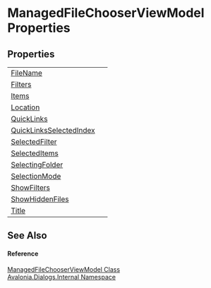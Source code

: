 # ManagedFileChooserViewModel Properties




## Properties
<table>
<tr>
<td><a href="P_Avalonia_Dialogs_Internal_ManagedFileChooserViewModel_FileName">FileName</a></td>
<td> </td>
</tr>
<tr>
<td><a href="P_Avalonia_Dialogs_Internal_ManagedFileChooserViewModel_Filters">Filters</a></td>
<td> </td>
</tr>
<tr>
<td><a href="P_Avalonia_Dialogs_Internal_ManagedFileChooserViewModel_Items">Items</a></td>
<td> </td>
</tr>
<tr>
<td><a href="P_Avalonia_Dialogs_Internal_ManagedFileChooserViewModel_Location">Location</a></td>
<td> </td>
</tr>
<tr>
<td><a href="P_Avalonia_Dialogs_Internal_ManagedFileChooserViewModel_QuickLinks">QuickLinks</a></td>
<td> </td>
</tr>
<tr>
<td><a href="P_Avalonia_Dialogs_Internal_ManagedFileChooserViewModel_QuickLinksSelectedIndex">QuickLinksSelectedIndex</a></td>
<td> </td>
</tr>
<tr>
<td><a href="P_Avalonia_Dialogs_Internal_ManagedFileChooserViewModel_SelectedFilter">SelectedFilter</a></td>
<td> </td>
</tr>
<tr>
<td><a href="P_Avalonia_Dialogs_Internal_ManagedFileChooserViewModel_SelectedItems">SelectedItems</a></td>
<td> </td>
</tr>
<tr>
<td><a href="P_Avalonia_Dialogs_Internal_ManagedFileChooserViewModel_SelectingFolder">SelectingFolder</a></td>
<td> </td>
</tr>
<tr>
<td><a href="P_Avalonia_Dialogs_Internal_ManagedFileChooserViewModel_SelectionMode">SelectionMode</a></td>
<td> </td>
</tr>
<tr>
<td><a href="P_Avalonia_Dialogs_Internal_ManagedFileChooserViewModel_ShowFilters">ShowFilters</a></td>
<td> </td>
</tr>
<tr>
<td><a href="P_Avalonia_Dialogs_Internal_ManagedFileChooserViewModel_ShowHiddenFiles">ShowHiddenFiles</a></td>
<td> </td>
</tr>
<tr>
<td><a href="P_Avalonia_Dialogs_Internal_ManagedFileChooserViewModel_Title">Title</a></td>
<td> </td>
</tr>
</table>

## See Also


#### Reference
<a href="T_Avalonia_Dialogs_Internal_ManagedFileChooserViewModel">ManagedFileChooserViewModel Class</a>  
<a href="N_Avalonia_Dialogs_Internal">Avalonia.Dialogs.Internal Namespace</a>  
